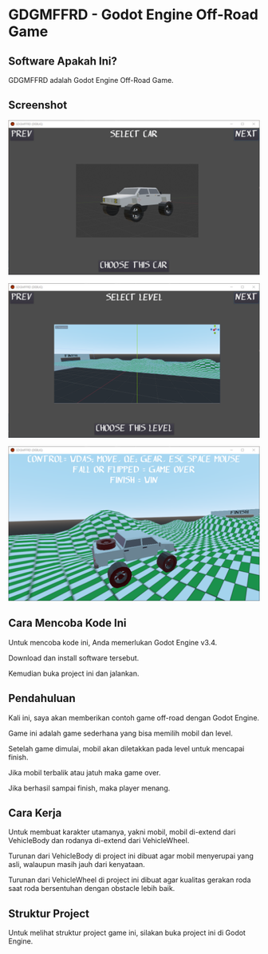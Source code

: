 # GDGMFFRD - Godot Engine Off-Road Game

## Software Apakah Ini?

GDGMFFRD adalah Godot Engine Off-Road Game.

## Screenshot

![ScreenShot](.readme-assets/GDGMFFRD4.png?raw=true)

![ScreenShot](.readme-assets/GDGMFFRD7.png?raw=true)

![ScreenShot](.readme-assets/GDGMFFRD8.png?raw=true)

## Cara Mencoba Kode Ini

Untuk mencoba kode ini, Anda memerlukan Godot Engine v3.4.

Download dan install software tersebut.

Kemudian buka project ini dan jalankan.

## Pendahuluan

Kali ini, saya akan memberikan contoh game off-road dengan Godot Engine.

Game ini adalah game sederhana yang bisa memilih mobil dan level.

Setelah game dimulai, mobil akan diletakkan pada level untuk mencapai finish.

Jika mobil terbalik atau jatuh maka game over.

Jika berhasil sampai finish, maka player menang.

## Cara Kerja

Untuk membuat karakter utamanya, yakni mobil, mobil di-extend dari VehicleBody dan rodanya di-extend dari VehicleWheel.

Turunan dari VehicleBody di project ini dibuat agar mobil menyerupai yang asli, walaupun masih jauh dari kenyataan.

Turunan dari VehicleWheel di project ini dibuat agar kualitas gerakan roda saat roda bersentuhan dengan obstacle lebih baik.

## Struktur Project

Untuk melihat struktur project game ini, silakan buka project ini di Godot Engine.